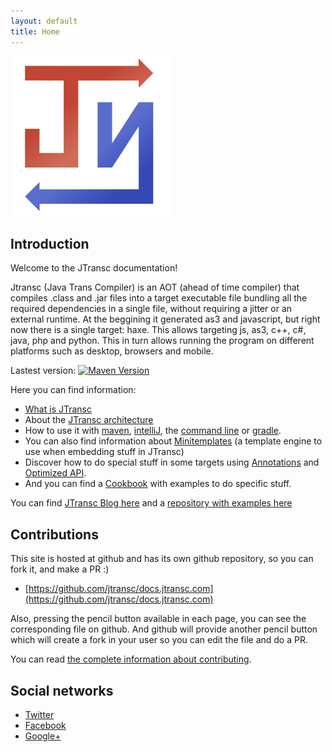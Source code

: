 ```yaml
---
layout: default
title: Home
---
```


<img src="/i/logo.svg" width="256" height="256" />

## Introduction

Welcome to the JTransc documentation!

Jtransc (Java Trans Compiler) is an AOT (ahead of time compiler) that compiles .class and .jar files into a target executable file bundling all the required dependencies in a single file, without requiring a jitter or an external runtime. At the beggining it generated as3 and javascript, but right now there is a single target: haxe. This allows targeting js, as3, c++, c#, java, php and python. This in turn allows running the program on different platforms such as desktop, browsers and mobile.

Lastest version: [![Maven Version](https://img.shields.io/github/tag/jtransc/jtransc.svg?style=flat&label=maven)](http://search.maven.org/#search%7Cga%7C1%7Ca%3A%22jtransc-maven-plugin%22)

Here you can find information:

* [What is JTransc](/about)
* About the [JTransc architecture](/architecture)
* How to use it with [maven](/usage/maven), [intelliJ](/usage/intellij), the [command line](/usage/commandline) or [gradle](/usage/gradle).
* You can also find information about [Minitemplates](/minitemplates) (a template engine to use when embedding stuff in JTransc)
* Discover how to do special stuff in some targets using [Annotations](/jtransc-rt-core/annotations) and [Optimized API](/jtransc-rt-core/optimized-api).
* And you can find a [Cookbook](/cookbook) with examples to do specific stuff.

You can find [JTransc Blog here](http://blog.jtransc.com/) and a [repository with examples here](https://github.com/jtransc/jtransc-examples)

## Contributions

This site is hosted at github and has its own github repository, so you can fork it, and make a PR :)

* [https://github.com/jtransc/docs.jtransc.com](https://github.com/jtransc/docs.jtransc.com)

Also, pressing the pencil button available in each page, you can see the corresponding file on github.
And github will provide another pencil button which will create a fork in your user so you can edit the file and do a PR.

You can read [the complete information about <i class="fa fa-smile-o" aria-hidden="true"></i> contributing](/contributing).

## Social networks

* [Twitter](http://twitter.com/jtransc)
* [Facebook](https://www.facebook.com/jtransc)
* [Google+](https://plus.google.com/b/108006925270550871685/108006925270550871685)
